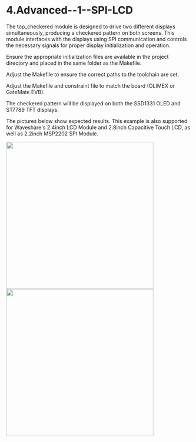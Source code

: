 # 4.Advanced--1--SPI-LCD

The top_checkered module is designed to drive two different displays simultaneously, producing a checkered pattern on both screens. This module interfaces with the displays using SPI communication and controls the necessary signals for proper display initialization and operation.

Ensure the appropriate initialization files are available in the project directory and placed in the same folder as the Makefile.

Adjust the Makefile to ensure the correct paths to the toolchain are set.

Adjust the Makefile and constraint file to match the board (OLIMEX or GateMate EVB).

The checkered pattern will be displayed on both the SSD1331 OLED and ST7789 TFT displays. 

The pictures below show expected results. 
This example is also supported for Waveshare's 2.4inch LCD Module and 2.8inch Capacitive Touch LCD, as well as 2.2inch MSP2202 SPI Module. 


<img src="https://github.com/user-attachments/assets/0b848695-ef76-469c-b52a-f559f629584c" width="400">


 <img src="https://github.com/user-attachments/assets/0143bf72-9290-487f-890b-e4656e350a45" width="400">
